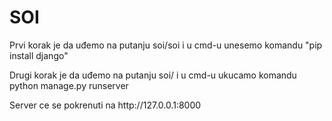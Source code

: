 # SOI 

<p>Prvi korak je da uđemo na putanju soi/soi i u cmd-u unesemo komandu "pip install django"</p>
<p> Drugi korak je da uđemo na putanju soi/ i u cmd-u ukucamo komandu python manage.py runserver </p>
<p> Server ce se pokrenuti na http://127.0.0.1:8000 </p>



